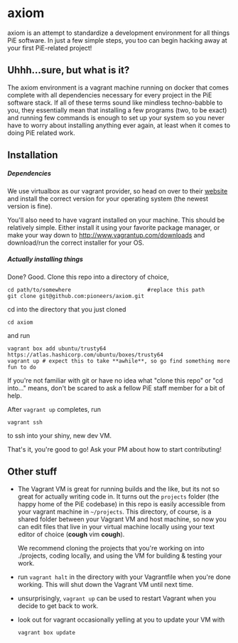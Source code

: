 # axiom
<!---
Everything you need to get started with PiE software development.
-->
axiom is an attempt to standardize a development environment for all things PiE software. In just a
few simple steps, you too can begin hacking away at your first PiE-related project!

## Uhhh...sure, but what is it?
The axiom environment is a vagrant machine running on docker that comes complete with all
dependencies necessary for every project in the PiE software stack. If all of these terms sound
like mindless techno-babble to you, they essentially mean that installing a few programs
(two, to be exact) and running few commands is enough to set up your system so you never have to
worry about installing anything ever again, at least when it comes to doing PiE related work.

## Installation
##### Dependencies

We use virtualbox as our vagrant provider, so head on over to their
<a href="https://www.virtualbox.org/wiki/Downloads">website</a>
and install the correct version for your operating system (the newest version is fine).

You'll also need to have vagrant installed on your machine. This should be relatively simple. Either
install it using your favorite package manager, or make your way down to
http://www.vagrantup.com/downloads and download/run the correct installer for your OS.

##### *Actually* installing things
Done? Good. Clone this repo into a directory of choice,
```
cd path/to/somewhere                        #replace this path
git clone git@github.com:pioneers/axiom.git
```
cd into the directory that you just cloned
```
cd axiom
```
and run
```
vagrant box add ubuntu/trusty64 https://atlas.hashicorp.com/ubuntu/boxes/trusty64
vagrant up # expect this to take **awhile**, so go find something more fun to do
```
If you're not familiar with git or have no idea what "clone this repo" or "cd into..." means, don't
be scared to ask a fellow PiE staff member for a bit of help.

After `vagrant up` completes, run
```
vagrant ssh
```
to ssh into your shiny, new dev VM.
&nbsp;

That's it, you're good to go! Ask your PM about how to start contributing!

## Other stuff
- The Vagrant VM is great for running builds and the like, but its not so great for actually writing
  code in. It turns out the `projects` folder (the happy home of the PiE codebase) in this repo is
  easily accessible from your vagrant machine in `~/projects`. This directory, of course, is a shared
  folder between your Vagrant VM and host machine, so now you can edit files that live in your virtual
  machine locally using your text editor of choice (**cough** vim **cough**). 

  We recommend cloning the projects that you're working on into ./projects, coding locally, and
  using the VM for building & testing your work.
- run `vagrant halt` in the directory with your Vagrantfile when you're done working. This will shut
  down the Vagrant VM until next time.
- unsurprisingly, `vagrant up` can be used to restart Vagrant when you decide to get back to work.
- look out for vagrant occasionally yelling at you to update your VM with

  `vagrant box update`
